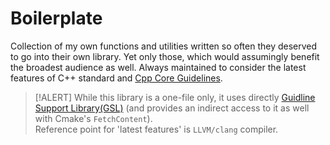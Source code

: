 # Boilerplate
Collection of my own functions and utilities written so often they deserved to go into their own library. Yet only those, which would assumingly benefit the broadest audience as well. Always maintained to consider the latest features of C++ standard and [Cpp Core Guidelines][0].
> [!ALERT]
> While this library is a one-file only, it uses directly [Guidline Support Library(GSL)][1] (and provides an indirect access to it as well with Cmake's `FetchContent`).\
> Reference point for 'latest features' is `LLVM/clang` compiler.

[0]: https://isocpp.github.io/CppCoreGuidelines/CppCoreGuidelines#main "Core Guidelines"
[1]: https://github.com/microsoft/GSL/tree/main?tab=readme-ov-file#readme "GSL"
